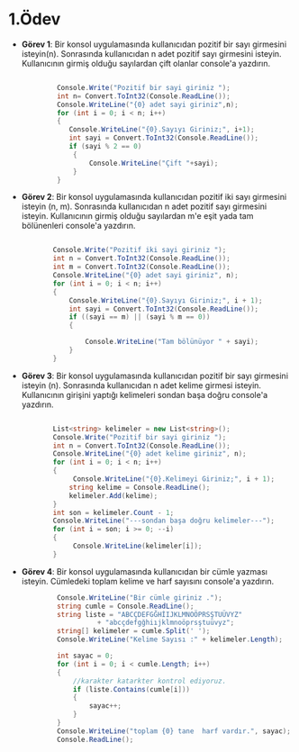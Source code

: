 # 1.Ödev

* __Görev 1__: Bir konsol uygulamasında kullanıcıdan pozitif bir sayı girmesini isteyin(n). Sonrasında kullanıcıdan n adet pozitif sayı girmesini isteyin. Kullanıcının girmiş olduğu sayılardan çift olanlar console'a yazdırın.

```csharp

            Console.Write("Pozitif bir sayi giriniz ");
            int n= Convert.ToInt32(Console.ReadLine());
            Console.WriteLine("{0} adet sayi giriniz",n);
            for (int i = 0; i < n; i++)
            {
               Console.WriteLine("{0}.Sayıyı Giriniz;", i+1);
               int sayi = Convert.ToInt32(Console.ReadLine());
               if (sayi % 2 == 0)
                {
                    Console.WriteLine("Çift "+sayi);
                }
            }           

```

* __Görev 2__: Bir konsol uygulamasında kullanıcıdan pozitif iki sayı girmesini isteyin (n, m). Sonrasında kullanıcıdan n adet pozitif sayı girmesini isteyin. Kullanıcının girmiş olduğu sayılardan m'e eşit yada tam bölünenleri console'a yazdırın.

 ```csharp

            Console.Write("Pozitif iki sayi giriniz ");
            int n = Convert.ToInt32(Console.ReadLine());
            int m = Convert.ToInt32(Console.ReadLine());
            Console.WriteLine("{0} adet sayi giriniz", n);
            for (int i = 0; i < n; i++)
            {
                Console.WriteLine("{0}.Sayıyı Giriniz;", i + 1);
                int sayi = Convert.ToInt32(Console.ReadLine());
                if ((sayi == m) || (sayi % m == 0))
                {

                    Console.WriteLine("Tam bölünüyor " + sayi);
                }
            }

```

* __Görev 3__: Bir konsol uygulamasında kullanıcıdan pozitif bir sayı girmesini isteyin (n). Sonrasında kullanıcıdan n adet kelime girmesi isteyin. Kullanıcının girişini yaptığı kelimeleri sondan başa doğru console'a yazdırın.

```csharp

           List<string> kelimeler = new List<string>();
           Console.Write("Pozitif bir sayi giriniz ");
           int n = Convert.ToInt32(Console.ReadLine());
           Console.WriteLine("{0} adet kelime giriniz", n);
           for (int i = 0; i < n; i++)
           {
                Console.WriteLine("{0}.Kelimeyi Giriniz;", i + 1);
               string kelime = Console.ReadLine();
               kelimeler.Add(kelime);
           }
           int son = kelimeler.Count - 1;
           Console.WriteLine("---sondan başa doğru kelimeler---");
           for (int i = son; i >= 0; --i)
           {
                Console.WriteLine(kelimeler[i]);
           }

```

* __Görev 4__: Bir konsol uygulamasında kullanıcıdan bir cümle yazması isteyin. Cümledeki toplam kelime ve harf sayısını console'a yazdırın.

```csharp
            Console.WriteLine("Bir cümle giriniz .");
            string cumle = Console.ReadLine();
            string liste = "ABCÇDEFGĞHİIJKLMNOÖPRSŞTUÜVYZ"
                      + "abcçdefgğhiıjklmnoöprsştuüvyz";
            string[] kelimeler = cumle.Split(' ');
            Console.WriteLine("Kelime Sayısı :" + kelimeler.Length);

            int sayac = 0;
            for (int i = 0; i < cumle.Length; i++)
            {
                //karakter katarkter kontrol ediyoruz.
                if (liste.Contains(cumle[i]))
                {
                    sayac++;
                }
            }
            Console.WriteLine("toplam {0} tane  harf vardır.", sayac);
            Console.ReadLine();

```
